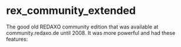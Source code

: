 rex_community_extended
======================

The good old REDAXO community edition that was available at community.redaxo.de until 2008. It was more powerful and had these features:
